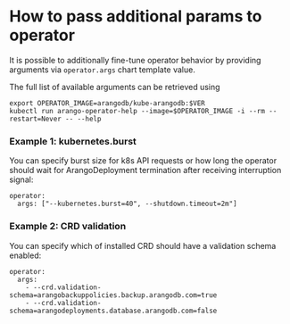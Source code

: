 # How to pass additional params to operator

It is possible to additionally fine-tune operator behavior by
providing arguments via `operator.args` chart template value.

The full list of available arguments can be retrieved using
```
export OPERATOR_IMAGE=arangodb/kube-arangodb:$VER
kubectl run arango-operator-help --image=$OPERATOR_IMAGE -i --rm --restart=Never -- --help
```


### Example 1: kubernetes.burst 

You can specify burst size for k8s API requests or how long the operator
should wait for ArangoDeployment termination after receiving interruption signal:
```
operator:
  args: ["--kubernetes.burst=40", --shutdown.timeout=2m"]
```

### Example 2: CRD validation

You can specify which of installed CRD should have a validation schema enabled:
```
operator:
  args:
    - --crd.validation-schema=arangobackuppolicies.backup.arangodb.com=true
    - --crd.validation-schema=arangodeployments.database.arangodb.com=false
```
